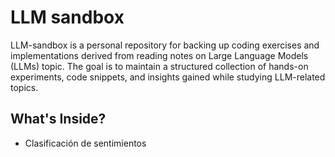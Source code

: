 # LLM sandbox

LLM-sandbox is a personal repository for backing up coding exercises and implementations derived from reading notes on Large Language Models (LLMs) topic. The goal is to maintain a structured collection of hands-on experiments, code snippets, and insights gained while studying LLM-related topics.

## What's Inside?

- Clasificación de sentimientos